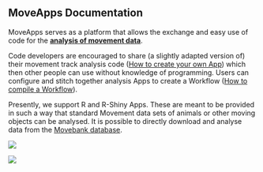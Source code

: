 ## MoveApps Documentation

MoveApps serves as a platform that allows the exchange and easy use of code for the  [**analysis of movement data**](scope.md).

Code developers are encouraged to share (a slightly adapted version of) their movement track analysis code ([How to create your own App](create_app.md)) which then other people can use without knowledge of programming. Users can configure and stitch together analysis Apps to create a Workflow ([How to compile a Workflow](create_workflow.md)).

Presently, we support R and R-Shiny Apps. These are meant to be provided in such a way that standard Movement data sets of animals or other moving objects can be analysed. It is possible to directly download and analyse data from the [Movebank database](http://www.movebank.org).

![](../files/Workflow_example.png)

![](../files/MigMapper_5OutputGeeseRaster.png)
